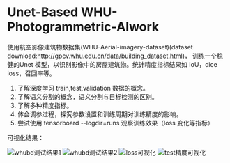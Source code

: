 # Unet-Based WHU-Photogrammetric-AIwork


使用航空影像建筑物数据集(WHU-Aerial-imagery-dataset)(dataset download:http://gpcv.whu.edu.cn/data/building_dataset.html)， 训练一个稳健的Unet 模型，以识别影像中的房屋建筑物。统计精度指标结果如 IoU，dice loss，召回率等。  
1. 了解深度学习 train,test,validation 数据的概念。  
2. 了解语义分割的概念，语义分割与目标检测的区别。  
3. 了解多种精度指标。 
4. 体会调参过程，探究参数设置和训练周期对训练精度的影响。
5. 尝试使用 tensorboard --logdir=runs 观察训练效果（loss 变化等指标）

可视化结果：


![whubd测试结果1](https://user-images.githubusercontent.com/72430633/196582661-c9163076-7f9a-4259-ba0d-31e0e985cc68.png)
![whubd测试结果2](https://user-images.githubusercontent.com/72430633/196582676-804b7557-e707-4360-b38e-e1d25e59dca5.png)
![loss可视化](https://user-images.githubusercontent.com/72430633/196582695-f0df78c4-65b7-4923-8383-0d1c619a6882.jpg)
![test精度可视化](https://user-images.githubusercontent.com/72430633/196582703-f5fb03f3-f368-4704-897c-5c930ed5eb21.jpg)
